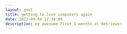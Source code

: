 ```yaml
---
layout: post
title: getting to love computers again
date: 2022-09-04 17:39:00
description: my awesome first 5 months at Retriever
---
```


